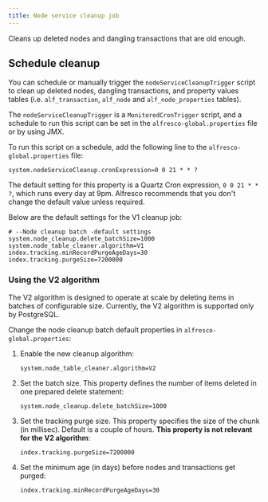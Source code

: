 ```yaml
---
title: Node service cleanup job
---
```


Cleans up deleted nodes and dangling transactions that are old enough.

## Schedule cleanup
You can schedule or manually trigger the `nodeServiceCleanupTrigger` script to clean up deleted nodes, dangling 
transactions, and property values tables (i.e. `alf_transaction`, `alf_node` and `alf_node_properties` tables).

The `nodeServiceCleanupTrigger` is a `MonitoredCronTrigger` script, and a schedule to run this script can be set in the 
`alfresco-global.properties` file or by using JMX.

To run this script on a schedule, add the following line to the `alfresco-global.properties` file:

```text
system.nodeServiceCleanup.cronExpression=0 0 21 * * ?
```

The default setting for this property is a Quartz Cron expression, `0 0 21 * * ?`, which runs every day at 9pm. 
Alfresco recommends that you don't change the default value unless required. 

Below are the default settings for the V1 cleanup job:

```text
# --Node cleanup batch -default settings
system.node_cleanup.delete_batchSize=1000
system.node_table_cleaner.algorithm=V1
index.tracking.minRecordPurgeAgeDays=30
index.tracking.purgeSize=7200000
```

### Using the V2 algorithm
The V2 algorithm is designed to operate at scale by deleting items in batches of configurable size. Currently, the V2 
algorithm is supported only by PostgreSQL.

Change the node cleanup batch default properties in `alfresco-global.properties`:

1. Enable the new cleanup algorithm:

   ```text
   system.node_table_cleaner.algorithm=V2
   ```

2. Set the batch size. This property defines the number of items deleted in one prepared delete statement:

   ```text
   system.node_cleanup.delete_batchSize=1000
   ```
   
3. Set the tracking purge size. This property specifies the size of the chunk (in millisec). Default is a couple of hours. 
   **This property is not relevant for the V2 algorithm**:
   
   ```text
   index.tracking.purgeSize=7200000
   ```

4. Set the minimum age (in days) before nodes and transactions get purged:

   ```text
   index.tracking.minRecordPurgeAgeDays=30
   ```
   

